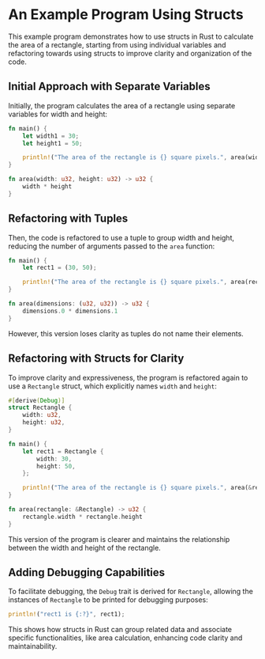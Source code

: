 # An Example Program Using Structs

This example program demonstrates how to use structs in Rust to calculate the area of a rectangle, starting from using individual variables and refactoring towards using structs to improve clarity and organization of the code.

## Initial Approach with Separate Variables

Initially, the program calculates the area of a rectangle using separate variables for width and height:

```rust
fn main() {
    let width1 = 30;
    let height1 = 50;

    println!("The area of the rectangle is {} square pixels.", area(width1, height1));
}

fn area(width: u32, height: u32) -> u32 {
    width * height
}
```

## Refactoring with Tuples

Then, the code is refactored to use a tuple to group width and height, reducing the number of arguments passed to the `area` function:

```rust
fn main() {
    let rect1 = (30, 50);

    println!("The area of the rectangle is {} square pixels.", area(rect1));
}

fn area(dimensions: (u32, u32)) -> u32 {
    dimensions.0 * dimensions.1
}
```

However, this version loses clarity as tuples do not name their elements.

## Refactoring with Structs for Clarity

To improve clarity and expressiveness, the program is refactored again to use a `Rectangle` struct, which explicitly names `width` and `height`:

```rust
#[derive(Debug)]
struct Rectangle {
    width: u32,
    height: u32,
}

fn main() {
    let rect1 = Rectangle {
        width: 30,
        height: 50,
    };

    println!("The area of the rectangle is {} square pixels.", area(&rect1));
}

fn area(rectangle: &Rectangle) -> u32 {
    rectangle.width * rectangle.height
}
```

This version of the program is clearer and maintains the relationship between the width and height of the rectangle.

## Adding Debugging Capabilities

To facilitate debugging, the `Debug` trait is derived for `Rectangle`, allowing the instances of `Rectangle` to be printed for debugging purposes:

```rust
println!("rect1 is {:?}", rect1);
```

This shows how structs in Rust can group related data and associate specific functionalities, like area calculation, enhancing code clarity and maintainability.